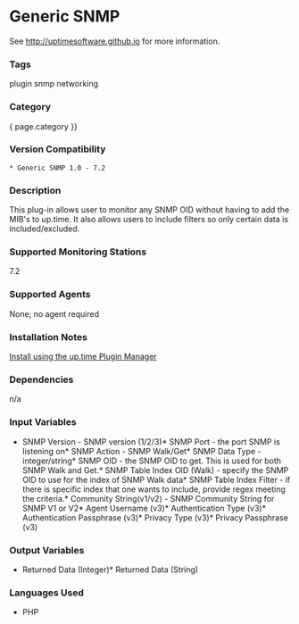 # Generic SNMP

See http://uptimesoftware.github.io for more information.

### Tags 
 plugin   snmp   networking  

### Category

{ page.category }}

### Version Compatibility


  
    * Generic SNMP 1.0 - 7.2
  


### Description
This plug-in allows user to monitor any SNMP OID without having to add the MIB's to up.time. It also allows users to include filters so only certain data is included/excluded.


### Supported Monitoring Stations

7.2

### Supported Agents
None; no agent required

### Installation Notes
<p><a href="https://github.com/uptimesoftware/uptime-plugin-manager">Install using the up.time Plugin Manager</a></p>


### Dependencies
<p>n/a</p>


### Input Variables
* SNMP Version - SNMP version (1/2/3)* SNMP Port - the port SNMP is listening on* SNMP Action - SNMP Walk/Get* SNMP Data Type - integer/string* SNMP OID - the SNMP OID to get. This is used for both SNMP Walk and Get.* SNMP Table Index OID (Walk) - specify the SNMP OID to use for the index of SNMP Walk data* SNMP Table Index Filter - if there is specific index that one wants to include, provide regex meeting the criteria.* Community String(v1/v2) - SNMP Community String for SNMP V1 or V2* Agent Username (v3)* Authentication Type (v3)* Authentication Passphrase (v3)* Privacy Type (v3)* Privacy Passphrase (v3)

### Output Variables

* Returned Data (Integer)* Returned Data (String)

### Languages Used
* PHP

